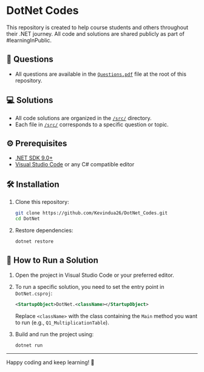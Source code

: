 # DotNet Codes

This repository is created to help course students and others throughout their .NET journey. All code and solutions are shared publicly as part of #learningInPublic.

## 📄 Questions

- All questions are available in the [`Questions.pdf`](./Questions.pdf) file at the root of this repository.

## 💻 Solutions

- All code solutions are organized in the [`/src/`](./src/) directory.
- Each file in [`/src/`](./src/) corresponds to a specific question or topic.

## ⚙️ Prerequisites

- [.NET SDK 9.0+](https://dotnet.microsoft.com/download)
- [Visual Studio Code](https://code.visualstudio.com/) or any C# compatible editor

## 🛠️ Installation

1. Clone this repository:

   ```bash
   git clone https://github.com/Kevindua26/DotNet_Codes.git
   cd DotNet
   ```

2. Restore dependencies:

   ```bash
   dotnet restore
   ```

## 🚀 How to Run a Solution

1. Open the project in Visual Studio Code or your preferred editor.

2. To run a specific solution, you need to set the entry point in `DotNet.csproj`:

   ```xml
   <StartupObject>DotNet.<className></StartupObject>
   ```

   Replace `<className>` with the class containing the `Main` method you want to run (e.g., `Q1_MultiplicationTable`).

3. Build and run the project using:

   ```bash
   dotnet run
   ```

---

Happy coding and keep learning! 🎉
